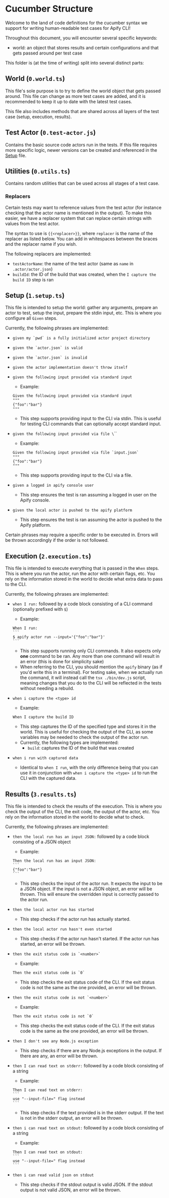 # Cucumber Structure

Welcome to the land of code definitions for the cucumber syntax we support for writing human-readable test cases for Apify CLI!

Throughout this document, you will encounter several specific keywords:

- world: an object that stores results and certain configurations and that gets passed around per test case

This folder is (at the time of writing) split into several distinct parts:

## World (`0.world.ts`)

This file's sole purpose is to try to define the world object that gets passed around. This file can change as more test cases are added, and it is recommended to keep it up to date with the latest test cases.

This file also includes methods that are shared across all layers of the test case (setup, execution, results).

## Test Actor (`0.test-actor.js`)

Contains the basic source code actors run in the tests. If this file requires more specific logic, newer versions can be created and referenced in the [Setup](#setup-1setupts) file.

## Utilities (`0.utils.ts`)

Contains random utilities that can be used across all stages of a test case.

### Replacers

Certain tests may want to reference values from the test actor (for instance checking that the actor name is mentioned in the output). To make this easier, we have a replacer system that can replace certain strings with values from the test actor.

The syntax to use is `{{<replacer>}}`, where `replacer` is the name of the replacer as listed below. You can add in whitespaces between the braces and the replacer name if you wish.

The following replacers are implemented:

- `testActorName`: the name of the test actor (same as `name` in `.actor/actor.json`)
- `buildId`: the ID of the build that was created, when the `I capture the build ID` step is ran

## Setup (`1.setup.ts`)

This file is intended to setup the world: gather any arguments, prepare an actor to test, setup the input, prepare the stdin input, etc. This is where you configure all `Given` steps.

Currently, the following phrases are implemented:

- ``given my `pwd` is a fully initialized actor project directory``
- ``given the `actor.json` is valid``
- ``given the `actor.json` is invalid``
- `given the actor implementation doesn't throw itself`
- `given the following input provided via standard input`
  - Example:

  ```
  Given the following input provided via standard input
  """
  {"foo":"bar"}
  """
  ```

  - This step supports providing input to the CLI via stdin. This is useful for testing CLI commands that can optionally accept standard input.

- `given the following input provided via file \`<filename>\``
  - Example:

  ```
  Given the following input provided via file `input.json`
  """
  {"foo":"bar"}
  """
  ```

  - This step supports providing input to the CLI via a file.

- `given a logged in apify console user`
  - This step ensures the test is ran assuming a logged in user on the Apify console.
- `given the local actor is pushed to the apify platform`
  - This step ensures the test is ran assuming the actor is pushed to the Apify platform.

Certain phrases may require a specific order to be executed in. Errors will be thrown accordingly if the order is not followed.

## Execution (`2.execution.ts`)

This file is intended to execute everything that is passed in the `When` steps. This is where you run the actor, run the actor with certain flags, etc. You rely on the information stored in the world to decide what extra data to pass to the CLI.

Currently, the following phrases are implemented:

- `when I run:` followed by a code block consisting of a CLI command (optionally prefixed with `$`)
  - Example:

  ```
  When I run:
  `​`​`
  $ apify actor run --input='{"foo":"bar"}'
  `​`​`
  ```

  - This step supports running only CLI commands. It also expects only **one** command to be ran. Any more than one command will result in an error (this is done for simplicity sake)
  - When referring to the CLI, you should mention the `apify` binary (as if you'd write this in a terminal). For testing sake, when we actually run the command, it will instead call the `tsx ./bin/dev.js` script, meaning changes that you do to the CLI will be reflected in the tests without needing a rebuild.

- `when i capture the <type> id`
  - Example:

  ```
  When I capture the build ID
  ```

  - This step captures the ID of the specified type and stores it in the world. This is useful for checking the output of the CLI, as some variables may be needed to check the output of the actor run.
  - Currently, the following types are implemented:
    - `build`: captures the ID of the build that was created

- `when i run with captured data`
  - Identical to `when I run`, with the only difference being that you can use it in conjunction with `when i capture the <type> id` to run the CLI with the captured data.

## Results (`3.results.ts`)

This file is intended to check the results of the execution. This is where you check the output of the CLI, the exit code, the output of the actor, etc. You rely on the information stored in the world to decide what to check.

Currently, the following phrases are implemented:

- `then the local run has an input JSON:` followed by a code block consisting of a JSON object
  - Example:

  ```
  Then the local run has an input JSON:
  `​`​`
  {"foo":"bar"}
  `​`​`
  ```

  - This step checks the input of the actor run. It expects the input to be a JSON object. If the input is not a JSON object, an error will be thrown. This will ensure the overridden input is correctly passed to the actor run.

- `then the local actor run has started`
  - This step checks if the actor run has actually started.
- `then the local actor run hasn't even started`
  - This step checks if the actor run hasn't started. If the actor run has started, an error will be thrown.
- ``then the exit status code is `<number>`​``
  - Example:

  ```
  Then the exit status code is `0`
  ```

  - This step checks the exit status code of the CLI. If the exit status code is not the same as the one provided, an error will be thrown.

- ``then the exit status code is not `<number>`​``
  - Example:

  ```
  Then the exit status code is not `0`
  ```

  - This step checks the exit status code of the CLI. If the exit status code is the same as the one provided, an error will be thrown.

- `then I don't see any Node.js exception`
  - This step checks if there are any Node.js exceptions in the output. If there are any, an error will be thrown.
- `then I can read text on stderr:` followed by a code block consisting of a string
  - Example:

  ```
  Then I can read text on stderr:
  `​`​`
  use "--input-file=" flag instead
  `​`​`
  ```

  - This step checks if the text provided is in the stderr output. If the text is not in the stderr output, an error will be thrown.

- `then i can read text on stdout:` followed by a code block consisting of a string
  - Example:
  ```
  Then I can read text on stdout:
  `​`​`
  use "--input-file=" flag instead
  `​`​`
  ```
- `then i can read valid json on stdout`
  - This step checks if the stdout output is valid JSON. If the stdout output is not valid JSON, an error will be thrown.
